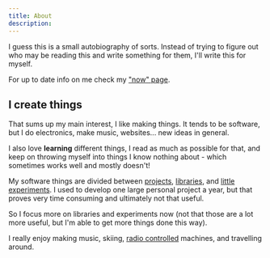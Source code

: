 ```yaml
---
title: About
description:
---
```


I guess this is a small autobiography of sorts. Instead of trying to figure out who may be reading this and write something for them, I'll write this for myself.

For up to date info on me check my ["now" page](/now).

## I create things

That sums up my main interest, I like making things. It tends to be software, but I do electronics, make music, websites... new ideas in general.

I also love **learning** different things, I read as much as possible for that, and keep on throwing myself into things I know nothing about - which sometimes works well and mostly doesn't!

My software things are divided between [projects](/projects), [libraries](https://github.com/aurbano), and [little experiments](/labs). I used to develop one large personal project a year, but that proves very time consuming and ultimately not that useful.

So I focus more on libraries and experiments now (not that those are a lot more useful, but I'm able to get more things done this way).

I really enjoy making music, skiing, [radio controlled](/rc) machines, and travelling around.
